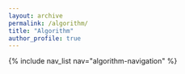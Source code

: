 ```yaml
---
layout: archive
permalink: /algorithm/
title: "Algorithm"
author_profile: true
---
```


{% include nav_list nav="algorithm-navigation" %}

